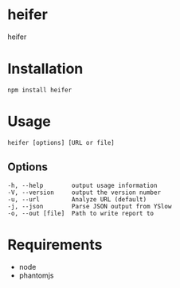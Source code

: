 # heifer

heifer

# Installation

    npm install heifer

# Usage

    heifer [options] [URL or file]

## Options

    -h, --help        output usage information
    -V, --version     output the version number
    -u, --url         Analyze URL (default)
    -j, --json        Parse JSON output from YSlow
    -o, --out [file]  Path to write report to

# Requirements

* node
* phantomjs
